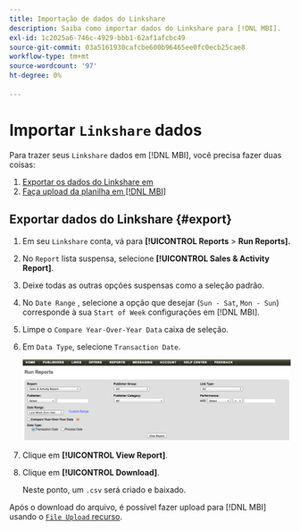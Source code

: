 ```yaml
---
title: Importação de dados do Linkshare
description: Saiba como importar dados do Linkshare para [!DNL MBI].
exl-id: 1c2025a6-746c-4929-bbb1-62af1afcbc49
source-git-commit: 03a5161930cafcbe600b96465ee0fc0ecb25cae8
workflow-type: tm+mt
source-wordcount: '97'
ht-degree: 0%

---
```


# Importar `Linkshare` dados

Para trazer seus `Linkshare` dados em [!DNL MBI], você precisa fazer duas coisas:

1. [Exportar os dados do Linkshare em ](#export)
1. [Faça upload da planilha em [!DNL MBI]](../connecting-data/using-file-uploader.md)

## Exportar dados do Linkshare {#export}

1. Em seu `Linkshare` conta, vá para **[!UICONTROL Reports** > **Run Reports].**

1. No `Report` lista suspensa, selecione **[!UICONTROL Sales & Activity Report]**.

1. Deixe todas as outras opções suspensas como a seleção padrão.

1. No `Date Range` , selecione a opção que desejar (`Sun - Sat`, `Mon - Sun`) corresponde à sua `Start of Week` configurações em [!DNL MBI].

1. Limpe o `Compare Year-Over-Year Data` caixa de seleção.

1. Em `Data Type`, selecione `Transaction Date`.

   ![importar\_linkshare\_data.png](../../../assets/importing_linkshare_data.png)

1. Clique em **[!UICONTROL View Report]**.

1. Clique em **[!UICONTROL Download]**.

   Neste ponto, um `.csv` será criado e baixado.

Após o download do arquivo, é possível fazer upload para [!DNL MBI] usando o [`File Upload` recurso](../connecting-data/using-file-uploader.md).
